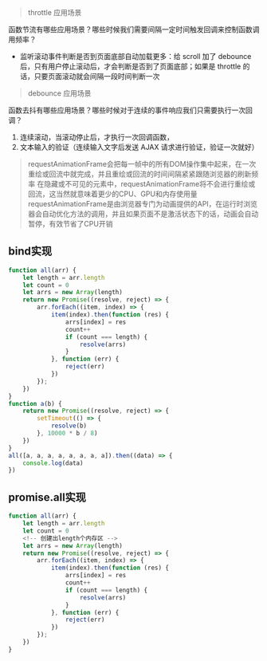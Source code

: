 > throttle 应用场景

函数节流有哪些应用场景？哪些时候我们需要间隔一定时间触发回调来控制函数调用频率？

- 监听滚动事件判断是否到页面底部自动加载更多：给 scroll 加了 debounce 后，只有用户停止滚动后，才会判断是否到了页面底部；如果是 throttle 的话，只要页面滚动就会间隔一段时间判断一次


> debounce 应用场景

函数去抖有哪些应用场景？哪些时候对于连续的事件响应我们只需要执行一次回调？

1. 连续滚动，当滚动停止后，才执行一次回调函数，
2. 文本输入的验证（连续输入文字后发送 AJAX 请求进行验证，验证一次就好）



> requestAnimationFrame会把每一帧中的所有DOM操作集中起来，在一次重绘或回流中就完成，并且重绘或回流的时间间隔紧紧跟随浏览器的刷新频率
在隐藏或不可见的元素中，requestAnimationFrame将不会进行重绘或回流，这当然就意味着更少的CPU、GPU和内存使用量
requestAnimationFrame是由浏览器专门为动画提供的API，在运行时浏览器会自动优化方法的调用，并且如果页面不是激活状态下的话，动画会自动暂停，有效节省了CPU开销


## bind实现
```js
function all(arr) {
    let length = arr.length
    let count = 0
    let arrs = new Array(length)
    return new Promise((resolve, reject) => {
        arr.forEach((item, index) => {
            item(index).then(function (res) {
                arrs[index] = res
                count++
                if (count === length) {
                    resolve(arrs)
                }
            }, function (err) {
                reject(err)
            })
        });
    })
}
function a(b) {
    return new Promise((resolve, reject) => {
        setTimeout(() => {
            resolve(b)
        }, 10000 * b / 8)
    })
}
all([a, a, a, a, a, a, a, a]).then((data) => {
    console.log(data)
})
```

## promise.all实现

```js
function all(arr) {
    let length = arr.length
    let count = 0
    <!-- 创建出length个内存区 -->
    let arrs = new Array(length)
    return new Promise((resolve, reject) => {
        arr.forEach((item, index) => {
            item(index).then(function (res) {
                arrs[index] = res
                count++
                if (count === length) {
                    resolve(arrs)
                }
            }, function (err) {
                reject(err)
            })
        });
    })
}
```